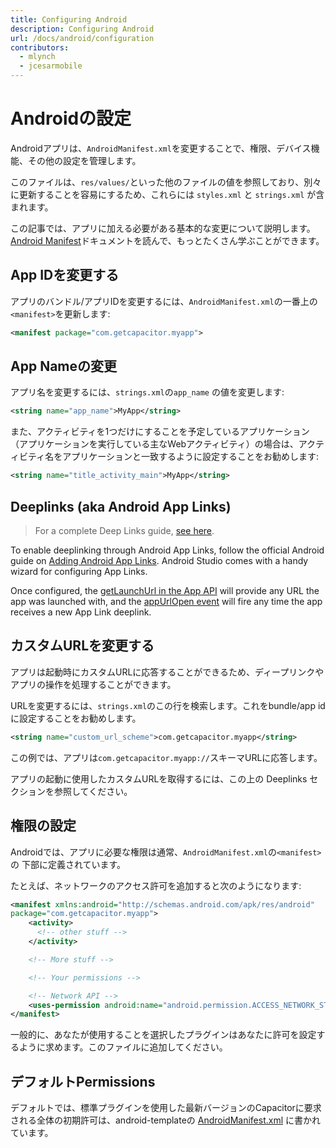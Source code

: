 ```yaml
---
title: Configuring Android
description: Configuring Android
url: /docs/android/configuration
contributors:
  - mlynch
  - jcesarmobile
---
```


# Androidの設定

<p class="intro">Androidアプリは、<code>AndroidManifest.xml</code>を変更することで、権限、デバイス機能、その他の設定を管理します。</p>

<p class="intro">このファイルは、<code>res/values/</code>といった他のファイルの値を参照しており、別々に更新することを容易にするため、これらには <code>styles.xml</code> と <code>strings.xml</code> が含まれます。</p>

<p class="intro">この記事では、アプリに加える必要がある基本的な変更について説明します。<a href="https://developer.android.com/guide/topics/manifest/manifest-intro.html" target="_blank">Android Manifest</a>ドキュメントを読んで、もっとたくさん学ぶことができます。</p>

## App IDを変更する

アプリのバンドル/アプリIDを変更するには、`AndroidManifest.xml`の一番上の`<manifest>`を更新します:

```xml
<manifest package="com.getcapacitor.myapp">
```

## App Nameの変更

アプリ名を変更するには、`strings.xml`の`app_name` の値を変更します:

```xml
<string name="app_name">MyApp</string>
```

また、アクティビティを1つだけにすることを予定しているアプリケーション（アプリケーションを実行している主なWebアクティビティ）の場合は、アクティビティ名をアプリケーションと一致するように設定することをお勧めします:

```xml
<string name="title_activity_main">MyApp</string>
```

## Deeplinks (aka Android App Links)

> For a complete Deep Links guide, [see here](/docs/guides/deep-links).

To enable deeplinking through Android App Links, follow the official Android guide on [Adding Android App Links](https://developer.android.com/studio/write/app-link-indexing). Android Studio comes with a handy wizard for configuring App Links.

Once configured, the [getLaunchUrl in the App API](/docs/apis/app#method-getLaunchUrl-0) will provide any URL the app was launched with, and the [appUrlOpen event](/docs/apis/app#method-addListener-1) will fire any time the app receives a new App Link deeplink.

## カスタムURLを変更する

アプリは起動時にカスタムURLに応答することができるため、ディープリンクやアプリの操作を処理することができます。

URLを変更するには、`strings.xml`のこの行を検索します。これをbundle/app idに設定することをお勧めします。

```xml
<string name="custom_url_scheme">com.getcapacitor.myapp</string>
```

この例では、アプリは`com.getcapacitor.myapp://`スキーマURLに応答します。

アプリの起動に使用したカスタムURLを取得するには、この上の Deeplinks セクションを参照してください。

## 権限の設定

Androidでは、アプリに必要な権限は通常、`AndroidManifest.xml`の`<manifest>`の
下部に定義されています。

たとえば、ネットワークのアクセス許可を追加すると次のようになります:

```xml
<manifest xmlns:android="http://schemas.android.com/apk/res/android"
package="com.getcapacitor.myapp">
    <activity>
      <!-- other stuff -->
    </activity>

    <!-- More stuff -->

    <!-- Your permissions -->

    <!-- Network API -->
    <uses-permission android:name="android.permission.ACCESS_NETWORK_STATE" />
</manifest>
```

一般的に、あなたが使用することを選択したプラグインはあなたに許可を設定するように求めます。このファイルに追加してください。

## デフォルトPermissions

デフォルトでは、標準プラグインを使用した最新バージョンのCapacitorに要求される全体の初期許可は、android-templateの [AndroidManifest.xml](https://github.com/ionic-team/capacitor/blob/master/android-template/app/src/main/AndroidManifest.xml) に書かれています。
